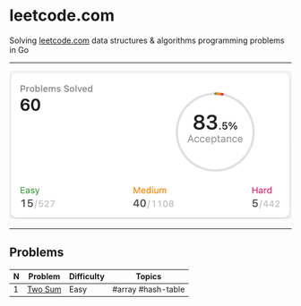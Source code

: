 # leetcode.com

Solving [leetcode.com](https://leetcode.com/) data structures & algorithms programming problems in Go

---

<img alt="Progress" src="https://github.com/ju-popov/leetcode.com/raw/main/media/progress.png" />

---

## Problems

| N | Problem           | Difficulty | Topics             |
| - | ----------------- | ---------- | ------------------ |
| 1 |[Two Sum](two-sum) | Easy       | #array #hash-table |

[two-sum]: https://github.com/ju-popov/leetcode.com/tree/main/problems/two-sum
